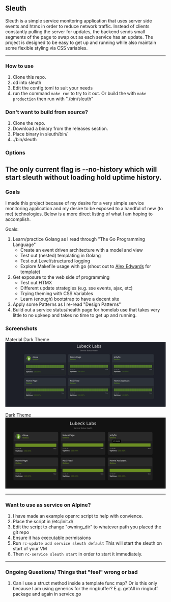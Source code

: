 ## Sleuth

Sleuth is a simple service monitoring application that uses server side events and htmx in order to reduce network traffic.  Instead of clients constantly pulling the server for updates, the backend sends small segments of the page to swap out as each service has an update.  The project is designed to be easy to get up and running while also maintain some flexible styling via CSS variables. 

---
### How to use
1. Clone this repo.
2. cd into sleuth
3. Edit the config.toml to suit your needs
4. run the command ```make run``` to try to it out. Or build the with ```make production``` then run with "./bin/sleuth"

### Don't want to build from source?
1. Clone the repo.
2. Download a binary from the releases section.
3. Place binary in sleuth/bin/
4. ./bin/sleuth

### Options
The only current flag is --no-history which will start sleuth without loading hold uptime history.
---



### Goals
I made this project because of my desire for a very simple service monitoring application and my desire to be exposed to a handful of new (to me) technologies. Below is a more direct listing of what I am hoping to accomplish.

Goals:
1. Learn/practice Golang as I read through "The Go Programming Language"
    * Create an event driven architecture with a model and view
    * Test out (nested) templating in Golang
    * Test out Level/structured logging
    * Explore Makefile usage with go (shout out to [Alex Edwards](https://www.alexedwards.net/blog/a-time-saving-makefile-for-your-go-projects) for template)
2. Get exposure to the web side of programming
    * Test out HTMX
    * Different update strategies (e.g. sse events, ajax, etc)
    * Trying theming with CSS Variables
    * Learn (enough) bootstrap to have a decent site
3. Apply some Patterns as I re-read "Design Patterns"
4. Build out a service status/health page for homelab use that takes very little to no upkeep and takes no time to get up and running.

### Screenshots
Material Dark Theme
![material_dark_theme_screenshot](./static/assets/material_dark.png)

Dark Theme
![dark_theme_screenshot](./static/assets/dark_theme.png)

---
### Want to use as service on Alpine?
1. I have made an example openrc script to help with convience.
2. Place the script in /etc/init.d/
3. Edit the script to change "owning_dir" to whatever path you placed the git repo
4. Ensure it has executable permissions
5. Run ```rc-update add service sleuth default``` This will start the sleuth on start of your VM
6. Then ```rc-service sleuth start``` in order to start it immediately.
---

### Ongoing Questions/ Things that "feel" wrong or bad
1. Can I use a struct method inside a template func map?  Or is this only because I am using generics for the ringbuffer? E.g. getAll in ringbuff package and again in service.go
